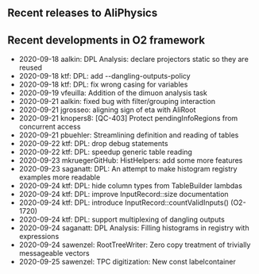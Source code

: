 ## Recent releases to AliPhysics
## Recent developments in O2 framework
- 2020-09-18 aalkin: DPL Analysis: declare projectors static so they are reused
- 2020-09-18 ktf: DPL: add --dangling-outputs-policy
- 2020-09-18 ktf: DPL: fix wrong casing for variables
- 2020-09-19 vfeuilla: Addition of the dimuon analysis task
- 2020-09-21 aalkin: fixed bug with filter/grouping interaction
- 2020-09-21 jgrosseo: aligning sign of eta with AliRoot
- 2020-09-21 knopers8: [QC-403] Protect pendingInfoRegions from concurrent access
- 2020-09-21 pbuehler: Streamlining definition and reading of tables
- 2020-09-22 ktf: DPL: drop debug statements
- 2020-09-22 ktf: DPL: speedup generic table reading
- 2020-09-23 mkruegerGitHub: HistHelpers: add some more features
- 2020-09-23 saganatt: DPL: An attempt to make histogram registry examples more readable
- 2020-09-24 ktf: DPL: hide column types from TableBuilder lambdas
- 2020-09-24 ktf: DPL: improve InputRecord::size documentation 
- 2020-09-24 ktf: DPL: introduce InputRecord::countValidInputs() (O2-1720)
- 2020-09-24 ktf: DPL: support multiplexing of dangling outputs
- 2020-09-24 saganatt: DPL Analysis: Filling histograms in registry with expressions
- 2020-09-24 sawenzel: RootTreeWriter: Zero copy treatment of trivially messageable vectors
- 2020-09-25 sawenzel: TPC digitization: New const labelcontainer

